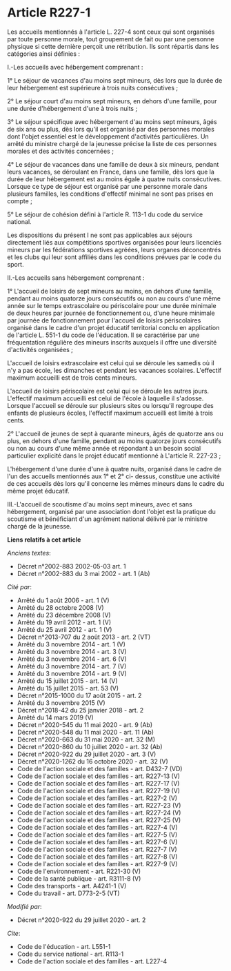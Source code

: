 # Article R227-1

Les accueils mentionnés à l'article L. 227-4 sont ceux qui sont organisés par toute personne morale, tout groupement de fait
ou par une personne physique si cette dernière perçoit une rétribution. Ils sont répartis dans les catégories ainsi
définies : 

I.-Les accueils avec hébergement comprenant : 

1° Le séjour de vacances d'au moins sept mineurs, dès lors que la durée de leur hébergement est supérieure à trois nuits
consécutives ; 

2° Le séjour court d'au moins sept mineurs, en dehors d'une famille, pour une durée d'hébergement d'une à trois nuits ; 

3° Le séjour spécifique avec hébergement d'au moins sept mineurs, âgés de six ans ou plus, dès lors qu'il est organisé par
des personnes morales dont l'objet essentiel est le développement d'activités particulières. Un arrêté du ministre chargé de
la jeunesse précise la liste de ces personnes morales et des activités concernées ; 

4° Le séjour de vacances dans une famille de deux à six mineurs, pendant leurs vacances, se déroulant en France, dans une
famille, dès lors que la durée de leur hébergement est au moins égale à quatre nuits consécutives. Lorsque ce type de séjour
est organisé par une personne morale dans plusieurs familles, les conditions d'effectif minimal ne sont pas prises en
compte ; 

5° Le séjour de cohésion défini à l'article R. 113-1 du code du service national. 

Les dispositions du présent I ne sont pas applicables aux séjours directement liés aux compétitions sportives organisées pour
leurs licenciés mineurs par les fédérations sportives agréées, leurs organes déconcentrés et les clubs qui leur sont affiliés
dans les conditions prévues par le code du sport. 

II.-Les accueils sans hébergement comprenant : 

1° L'accueil de loisirs de sept mineurs au moins, en dehors d'une famille, pendant au moins quatorze jours consécutifs ou non
au cours d'une même année sur le temps extrascolaire ou périscolaire pour une durée minimale de deux heures par journée de
fonctionnement ou, d'une heure minimale par journée de fonctionnement pour l'accueil de loisirs périscolaires organisé dans
le cadre d'un projet éducatif territorial conclu en application de l'article L. 551-1 du code de l'éducation. Il se
caractérise par une fréquentation régulière des mineurs inscrits auxquels il offre une diversité d'activités organisées ; 

L'accueil de loisirs extrascolaire est celui qui se déroule les samedis où il n'y a pas école, les dimanches et pendant les
vacances scolaires. L'effectif maximum accueilli est de trois cents mineurs. 

L'accueil de loisirs périscolaire est celui qui se déroule les autres jours. L'effectif maximum accueilli est celui de
l'école à laquelle il s'adosse. Lorsque l'accueil se déroule sur plusieurs sites ou lorsqu'il regroupe des enfants de
plusieurs écoles, l'effectif maximum accueilli est limité à trois cents. 

2° L'accueil de jeunes de sept à quarante mineurs, âgés de quatorze ans ou plus, en dehors d'une famille, pendant au moins
quatorze jours consécutifs ou non au cours d'une même année et répondant à un besoin social particulier explicité dans le
projet éducatif mentionné à L'article R. 227-23 ; 

L'hébergement d'une durée d'une à quatre nuits, organisé dans le cadre de l'un des accueils mentionnés aux 1° et 2° ci-
dessus, constitue une activité de ces accueils dès lors qu'il concerne les mêmes mineurs dans le cadre du même projet
éducatif. 

III.-L'accueil de scoutisme d'au moins sept mineurs, avec et sans hébergement, organisé par une association dont l'objet est
la pratique du scoutisme et bénéficiant d'un agrément national délivré par le ministre chargé de la jeunesse.

**Liens relatifs à cet article**

_Anciens textes_:

  - Décret n°2002-883 2002-05-03 art. 1
  - Décret n°2002-883 du 3 mai 2002 - art. 1 (Ab)

_Cité par_:

  - Arrêté du 1 août 2006 - art. 1 (V)
  - Arrêté du 28 octobre 2008 (V)
  - Arrêté du 23 décembre 2008 (V)
  - Arrêté du 19 avril 2012 - art. 1 (V)
  - Arrêté du 25 avril 2012 - art. 1 (V)
  - Décret n°2013-707 du 2 août 2013 - art. 2 (VT)
  - Arrêté du 3 novembre 2014 - art. 1 (V)
  - Arrêté du 3 novembre 2014 - art. 3 (V)
  - Arrêté du 3 novembre 2014 - art. 6 (V)
  - Arrêté du 3 novembre 2014 - art. 7 (V)
  - Arrêté du 3 novembre 2014 - art. 9 (V)
  - Arrêté du 15 juillet 2015 - art. 14 (V)
  - Arrêté du 15 juillet 2015 - art. 53 (V)
  - Décret n°2015-1000 du 17 août 2015 - art. 2
  - Arrêté du 3 novembre 2015 (V)
  - Décret n°2018-42 du 25 janvier 2018 - art. 2
  - Arrêté du 14 mars 2019 (V)
  - Décret n°2020-545 du 11 mai 2020 - art. 9 (Ab)
  - Décret n°2020-548 du 11 mai 2020 - art. 11 (Ab)
  - Décret n°2020-663 du 31 mai 2020 - art. 32 (M)
  - Décret n°2020-860 du 10 juillet 2020 - art. 32 (Ab)
  - Décret n°2020-922 du 29 juillet 2020 - art. 3 (V)
  - Décret n°2020-1262 du 16 octobre 2020 - art. 32 (V)
  - Code de l'action sociale et des familles - art. D432-7 (VD)
  - Code de l'action sociale et des familles - art. R227-13 (V)
  - Code de l'action sociale et des familles - art. R227-17 (V)
  - Code de l'action sociale et des familles - art. R227-19 (V)
  - Code de l'action sociale et des familles - art. R227-2 (V)
  - Code de l'action sociale et des familles - art. R227-23 (V)
  - Code de l'action sociale et des familles - art. R227-24 (V)
  - Code de l'action sociale et des familles - art. R227-25 (V)
  - Code de l'action sociale et des familles - art. R227-4 (V)
  - Code de l'action sociale et des familles - art. R227-5 (V)
  - Code de l'action sociale et des familles - art. R227-6 (V)
  - Code de l'action sociale et des familles - art. R227-7 (V)
  - Code de l'action sociale et des familles - art. R227-8 (V)
  - Code de l'action sociale et des familles - art. R227-9 (V)
  - Code de l'environnement - art. R221-30 (V)
  - Code de la santé publique - art. R3111-8 (V)
  - Code des transports - art. A4241-1 (V)
  - Code du travail - art. D773-2-5 (VT)

_Modifié par_:

  - Décret n°2020-922 du 29 juillet 2020 - art. 2

_Cite_:

  - Code de l'éducation - art. L551-1
  - Code du service national - art. R113-1
  - Code de l'action sociale et des familles - art. L227-4
